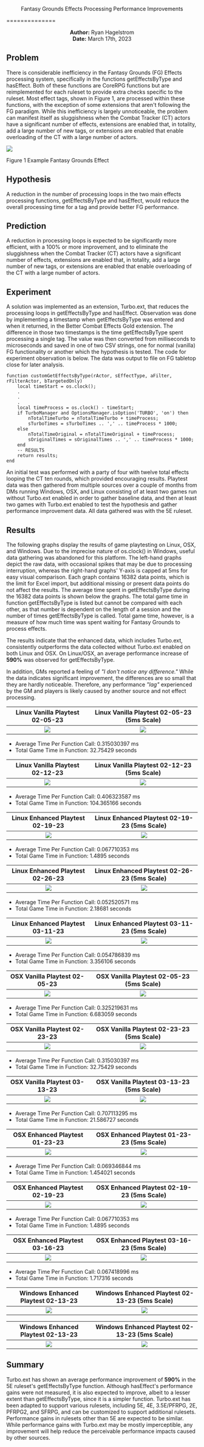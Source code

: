 <p style="text-align: center;">Fantasy Grounds Effects Processing Performance Improvements</p>
==============


**<p style="text-align: center;">Author:** Ryan Hagelstrom
<br>**Date:** March 17th, 2023</p>
<div style="page-break-after: always; break-after: page;"></div>

## Problem

There is considerable inefficiency in the Fantasy Grounds (FG) Effects processing system, specifically in the functions getEffectsByType and hasEffect. Both of these functions are CoreRPG functions but are reimplemented for each ruleset to provide extra checks specific to the ruleset. Most effect tags, shown in Figure 1, are processed within these functions, with the exception of some extensions that aren't following the FG paradigm. While this inefficiency is largely unnoticeable, the problem can manifest itself as sluggishness when the Combat Tracker (CT) actors have a significant number of effects, extensions are enabled that, in totality, add a large number of new tags, or extensions are enabled that enable overloading of the CT with a large number of actors.

![](.resources/Effect.jpg)

Figure 1 Example Fantasy Grounds Effect

## Hypothesis

A reduction in the number of processing loops in the two main effects processing functions, getEffectsByType and hasEffect, would reduce the overall processing time for a tag and provide better FG performance.

## Prediction

A reduction in processing loops is expected to be significantly more efficient, with a 100% or more improvement, and to eliminate the sluggishness when the Combat Tracker (CT) actors have a significant number of effects, extensions are enabled that, in totality, add a large number of new tags, or extensions are enabled that enable overloading of the CT with a large number of actors.

## Experiment

A solution was implemented as an extension, Turbo.ext, that reduces the processing loops in getEffectsByType and hasEffect. Observation was done by implementing a timestamp when getEffectsByType was entered and when it returned, in the Better Combat Effects Gold extension. The difference in those two timestamps is the time getEffectsByType spent processing a single tag. The value was then converted from milliseconds to microseconds and saved in one of two CSV strings, one for normal (vanilla) FG functionality or another which the hypothesis is tested. The code for experiment observation is below. The data was output to file on FG tabletop close for later analysis.
<div style="page-break-after: always; break-after: page;"></div>

    function customGetEffectsByType(rActor, sEffectType, aFilter, rFilterActor, bTargetedOnly)
        local timeStart = os.clock();
        .
        .
        .
        local timeProcess = os.clock() - timeStart;
        if TurboManager and OptionsManager.isOption('TURBO', 'on') then
            nTotalTimeTurbo = nTotalTimeTurbo + timeProcess;
            sTurboTimes = sTurboTimes .. ',' .. timeProcess * 1000;
        else
            nTotalTimeOriginal = nTotalTimeOriginal + timeProcess;
            sOriginalTimes = sOriginalTimes .. ',' .. timeProcess * 1000;
        end
        -- RESULTS
        return results;
    end

An initial test was performed with a party of four with twelve total effects looping the CT ten rounds, which provided encouraging results. Playtest data was then gathered from multiple sources over a couple of months from DMs running Windows, OSX, and Linux consisting of at least two games run without Turbo.ext enabled in order to gather baseline data, and then at least two games with Turbo.ext enabled to test the hypothesis and gather performance improvement data. All data gathered was with the 5E ruleset.

## Results
The following graphs display the results of game playtesting on Linux, OSX, and Windows. Due to the imprecise nature of os.clock() in Windows, useful data gathering was abandoned for this platform. The left-hand graphs depict the raw data, with occasional spikes that may be due to processing interruption, whereas the right-hand graphs' Y-axis is capped at 5ms for easy visual comparison. Each graph contains 16382 data points, which is the limit for Excel import, but additional missing or present data points do not affect the results. The average time spent in getEffectsByType during the 16382 data points is shown below the graphs. The total game time in function getEffectsByType is listed but cannot be compared with each other, as that number is dependent on the length of a session and the number of times getEffectsByType is called. Total game time, however, is a measure of how much time was spent waiting for Fantasy Grounds to process effects.

The results indicate that the enhanced data, which includes Turbo.ext, consistently outperforms the data collected without Turbo.ext enabled on both Linux and OSX. On Linux/OSX, an average performance increase of **590%** was observed for getEffectsByType.

In addition, GMs reported a feeling of *"I don't notice any difference."* While the data indicates significant improvement, the differences are so small that they are hardly noticeable. Therefore, any performance *"lag"* experienced by the GM and players is likely caused by another source and not effect processing.

Linux Vanilla Playtest 02-05-23           |Linux Vanilla Playtest 02-05-23 (5ms Scale)
:-------------------------:|:-------------------------:
![](.resources/Linux-Vanilla-02:05:23.png)  |  ![](.resources/Linux-Vanilla-5-02:05:23.png)
* Average Time Per Function Call: 0.315030397 ms
* Total Game Time in Function: 32.75429 seconds

Linux Vanilla Playtest 02-12-23           |Linux Vanilla Playtest 02-12-23 (5ms Scale)
:-------------------------:|:-------------------------:
![](.resources/Linux-Vanilla-02:12:23.png)  |  ![](.resources/Linux-Vanilla-5-02:12:23.png)
* Average Time Per Function Call: 0.406323587 ms
* Total Game Time in Function: 104.365166 seconds

Linux Enhanced Playtest 02-19-23           |Linux Enhanced Playtest 02-19-23 (5ms Scale)
:-------------------------:|:-------------------------:
![](.resources/Linux-Enhanced-02:19:23.png)  |  ![](.resources/Linux-Enhanced-5-02:19:23.png)
* Average Time Per Function Call: 0.067710353 ms
* Total Game Time in Function: 1.4895 seconds

Linux Enhanced Playtest 02-26-23           |Linux Enhanced Playtest 02-26-23 (5ms Scale)
:-------------------------:|:-------------------------:
![](.resources/Linux-Enhanced-02:26:23.png)  |  ![](.resources/Linux-Enhanced-5-02:26:23.png)
* Average Time Per Function Call: 0.052520571 ms
* Total Game Time in Function: 2.18681 seconds

Linux Enhanced Playtest 03-11-23           |Linux Enhanced Playtest 03-11-23 (5ms Scale)
:-------------------------:|:-------------------------:
![](.resources/Linux-Enhanced-03:11:23.png)  |  ![](.resources/Linux-Enhanced-5-03:11:23.png)
* Average Time Per Function Call: 0.054786839 ms
* Total Game Time in Function: 3.356106 seconds

OSX Vanilla Playtest 02-05-23           |OSX Vanilla Playtest 02-05-23 (5ms Scale)
:-------------------------:|:-------------------------:
![](.resources/OSX-Vanilla-02:05:23.png)  |  ![](.resources/OSX-Vanilla-5-02:05:23.png)
* Average Time Per Function Call: 0.325219631 ms
* Total Game Time in Function: 6.683059 seconds

OSX Vanilla Playtest 02-23-23           |OSX Vanilla Playtest 02-23-23 (5ms Scale)
:-------------------------:|:-------------------------:
![](.resources/OSX-Vanilla-02:23:23.png)  |  ![](.resources/OSX-Vanilla-5-02:23:23.png)
* Average Time Per Function Call: 0.315030397 ms
* Total Game Time in Function: 32.75429 seconds

OSX Vanilla Playtest 03-13-23           |OSX Vanilla Playtest 03-13-23 (5ms Scale)
:-------------------------:|:-------------------------:
![](.resources/OSX-Vanilla-03:13:23.png)  |  ![](.resources/OSX-Vanilla-5-03:13:23.png)
* Average Time Per Function Call: 0.707113295 ms
* Total Game Time in Function: 21.586727 seconds

OSX Enhanced Playtest 01-23-23           |OSX Enhanced Playtest 01-23-23 (5ms Scale)
:-------------------------:|:-------------------------:
![](.resources/OSX-Enhanced-01:23:23.png)  |  ![](.resources/OSX-Enhanced-5-01:23:23.png)
* Average Time Per Function Call: 0.069346844 ms
* Total Game Time in Function: 1.454021 seconds

OSX Enhanced Playtest 02-19-23           |OSX Enhanced Playtest 02-19-23 (5ms Scale)
:-------------------------:|:-------------------------:
![](.resources/OSX-Enhanced-02:19:23.png)  |  ![](.resources/OSX-Enhanced-5-02:19:23.png)
* Average Time Per Function Call: 0.067710353 ms
* Total Game Time in Function: 1.4895 seconds

OSX Enhanced Playtest 03-16-23           |OSX Enhanced Playtest 03-16-23 (5ms Scale)
:-------------------------:|:-------------------------:
![](.resources/OSX-Enhanced-03:16:23.png)  |  ![](.resources/OSX-Enhanced-5-03:16:23.png)
* Average Time Per Function Call: 0.067418996 ms
* Total Game Time in Function: 1.717316 seconds

Windows Enhanced Playtest 02-13-23           |Windows Enhanced Playtest 02-13-23 (5ms Scale)
:-------------------------:|:-------------------------:
![](.resources/Windows-Enhanced-02:13:23.png)  |  ![](.resources/Windows-Enhanced-5-02:13:23.png)


Windows Enhanced Playtest 02-13-23           |Windows Enhanced Playtest 02-13-23 (5ms Scale)
:-------------------------:|:-------------------------:
![](.resources/Windows-Enhanced-02:13:23-2.png)  |  ![](.resources/Windows-Enhanced-5-02:13:23-2.png)

## Summary
Turbo.ext has shown an average performance improvement of **590%** in the 5E ruleset's getEffectsByType function. Although hasEffect's performance gains were not measured, it is also expected to improve, albeit to a lesser extent than getEffectsByType, since it is a simpler function. Turbo.ext has been adapted to support various rulesets, including 5E, 4E, 3.5E/PFRPG, 2E, PFRPG2, and SFRPG, and can be customized to support additional rulesets. Performance gains in rulesets other than 5E are expected to be similar. While performance gains with Turbo.ext may be mostly imperceptible, any improvement will help reduce the perceivable performance impacts caused by other sources.
